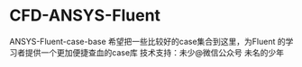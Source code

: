 # CFD-ANSYS-Fluent
ANSYS-Fluent-case-base
希望把一些比较好的case集合到这里，为Fluent 的学习者提供一个更加便捷查血的case库
技术支持：未少@微信公众号 未名的少年 
